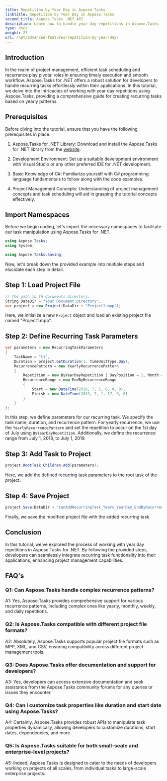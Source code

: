 ```yaml
---
title: Repetition by Year Day in Aspose.Tasks
linktitle: Repetition by Year Day in Aspose.Tasks
second_title: Aspose.Tasks .NET API
description: Learn how to handle year day repetitions in Aspose.Tasks for .NET to streamline recurring task management efficiently.
type: docs
weight: 27
url: /net/advanced-features/repetition-by-year-day/
---
```

## Introduction

In the realm of project management, efficient task scheduling and recurrence play pivotal roles in ensuring timely execution and smooth workflow. Aspose.Tasks for .NET offers a robust solution for developers to handle recurring tasks effortlessly within their applications. In this tutorial, we delve into the intricacies of working with year day repetitions using Aspose.Tasks, providing a comprehensive guide for creating recurring tasks based on yearly patterns.

## Prerequisites

Before diving into the tutorial, ensure that you have the following prerequisites in place:

1. Aspose.Tasks for .NET Library: Download and install the Aspose.Tasks for .NET library from the [website](https://releases.aspose.com/tasks/net/).
   
2. Development Environment: Set up a suitable development environment with Visual Studio or any other preferred IDE for .NET development.

3. Basic Knowledge of C#: Familiarize yourself with C# programming language fundamentals to follow along with the code examples.

4. Project Management Concepts: Understanding of project management concepts and task scheduling will aid in grasping the tutorial concepts effectively.

## Import Namespaces

Before we begin coding, let's import the necessary namespaces to facilitate our task manipulation using Aspose.Tasks for .NET.

```csharp
using Aspose.Tasks;
using System;

using Aspose.Tasks.Saving;

```

Now, let's break down the provided example into multiple steps and elucidate each step in detail.

## Step 1: Load Project File

```csharp
// The path to th documents directory.
String DataDir = "Your Document Directory";
var project = new Project(DataDir + "Project1.mpp");
```

Here, we initialize a new `Project` object and load an existing project file named "Project1.mpp".

## Step 2: Define Recurring Task Parameters

```csharp
var parameters = new RecurringTaskParameters
{
    TaskName = "t1",
    Duration = project.GetDuration(1, TimeUnitType.Day),
    RecurrencePattern = new YearlyRecurrencePattern
    {
        Repetition = new ByYearDayRepetition { DayPosition = 1, Month = Month.July },
        RecurrenceRange = new EndByRecurrenceRange
        {
            Start = new DateTime(2018, 7, 1, 8, 0, 0),
            Finish = new DateTime(2019, 7, 1, 17, 0, 0)
        }
    }
};
```

In this step, we define parameters for our recurring task. We specify the task name, duration, and recurrence pattern. For yearly recurrence, we use the `YearlyRecurrencePattern` and set the repetition to occur on the 1st day of July using `ByYearDayRepetition`. Additionally, we define the recurrence range from July 1, 2018, to July 1, 2019.

## Step 3: Add Task to Project

```csharp
project.RootTask.Children.Add(parameters);
```

Here, we add the defined recurring task parameters to the root task of the project.

## Step 4: Save Project

```csharp
project.Save(DataDir + "CanAddRecurringTask_Years_YearDay_EndByRecurrenceRange_Test.mpp", SaveFileFormat.Mpp);
```

Finally, we save the modified project file with the added recurring task.

## Conclusion

In this tutorial, we've explored the process of working with year day repetitions in Aspose.Tasks for .NET. By following the provided steps, developers can seamlessly integrate recurring task functionality into their applications, enhancing project management capabilities.

## FAQ's

### Q1: Can Aspose.Tasks handle complex recurrence patterns?

A1: Yes, Aspose.Tasks provides comprehensive support for various recurrence patterns, including complex ones like yearly, monthly, weekly, and daily repetitions.

### Q2: Is Aspose.Tasks compatible with different project file formats?

A2: Absolutely, Aspose.Tasks supports popular project file formats such as MPP, XML, and CSV, ensuring compatibility across different project management tools.

### Q3: Does Aspose.Tasks offer documentation and support for developers?

A3: Yes, developers can access extensive documentation and seek assistance from the Aspose.Tasks community forums for any queries or issues they encounter.

### Q4: Can I customize task properties like duration and start date using Aspose.Tasks?

A4: Certainly, Aspose.Tasks provides robust APIs to manipulate task properties dynamically, allowing developers to customize durations, start dates, dependencies, and more.

### Q5: Is Aspose.Tasks suitable for both small-scale and enterprise-level projects?

A5: Indeed, Aspose.Tasks is designed to cater to the needs of developers working on projects of all scales, from individual tasks to large-scale enterprise projects.
